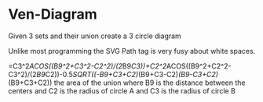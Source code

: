 # Ven-Diagram
Given 3 sets and their union create a 3 circle diagram

Unlike most programming the SVG Path tag is very fusy about white spaces.

=C3^2*ACOS((B9^2+C3^2-C2^2)/(2*B9*C3))+C2^2*ACOS((B9^2+C2^2-C3^2)/(2*B9*C2))-0.5*SQRT((-B9+C3+C2)*(B9+C3-C2)*(B9-C3+C2)*(B9+C3+C2))
the area of the union where B9 is the distance between the centers and C2 is the radius of circle A and C3 is the radius of circle B
